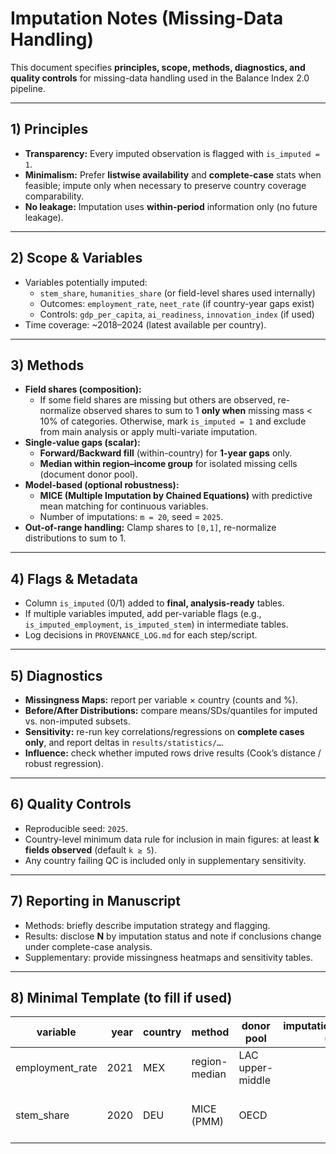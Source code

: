 # Imputation Notes (Missing-Data Handling)

This document specifies **principles, scope, methods, diagnostics, and quality controls** for missing-data handling used in the Balance Index 2.0 pipeline.

---

## 1) Principles
- **Transparency:** Every imputed observation is flagged with `is_imputed = 1`.
- **Minimalism:** Prefer **listwise availability** and **complete-case** stats when feasible; impute only when necessary to preserve country coverage comparability.
- **No leakage:** Imputation uses **within-period** information only (no future leakage).

---

## 2) Scope & Variables
- Variables potentially imputed:
  - `stem_share`, `humanities_share` (or field-level shares used internally)
  - Outcomes: `employment_rate`, `neet_rate` (if country-year gaps exist)
  - Controls: `gdp_per_capita`, `ai_readiness`, `innovation_index` (if used)
- Time coverage: ~2018–2024 (latest available per country).

---

## 3) Methods
- **Field shares (composition):**
  - If some field shares are missing but others are observed, re-normalize observed shares to sum to 1 **only when** missing mass < 10% of categories. Otherwise, mark `is_imputed = 1` and exclude from main analysis or apply multi-variate imputation.
- **Single-value gaps (scalar):**
  - **Forward/Backward fill** (within-country) for **1-year gaps** only.
  - **Median within region–income group** for isolated missing cells (document donor pool).
- **Model-based (optional robustness):**
  - **MICE (Multiple Imputation by Chained Equations)** with predictive mean matching for continuous variables.
  - Number of imputations: `m = 20`, seed = `2025`.
- **Out-of-range handling:** Clamp shares to `[0,1]`, re-normalize distributions to sum to 1.

---

## 4) Flags & Metadata
- Column `is_imputed` (0/1) added to **final, analysis-ready** tables.
- If multiple variables imputed, add per-variable flags (e.g., `is_imputed_employment`, `is_imputed_stem`) in intermediate tables.
- Log decisions in `PROVENANCE_LOG.md` for each step/script.

---

## 5) Diagnostics
- **Missingness Maps:** report per variable × country (counts and %).
- **Before/After Distributions:** compare means/SDs/quantiles for imputed vs. non-imputed subsets.
- **Sensitivity:** re-run key correlations/regressions on **complete cases only**, and report deltas in `results/statistics/…`.
- **Influence:** check whether imputed rows drive results (Cook’s distance / robust regression).

---

## 6) Quality Controls
- Reproducible seed: `2025`.
- Country-level minimum data rule for inclusion in main figures: at least **k fields observed** (default `k ≥ 5`).
- Any country failing QC is included only in supplementary sensitivity.

---

## 7) Reporting in Manuscript
- Methods: briefly describe imputation strategy and flagging.
- Results: disclose **N** by imputation status and note if conclusions change under complete-case analysis.
- Supplementary: provide missingness heatmaps and sensitivity tables.

---

## 8) Minimal Template (to fill if used)
| variable | year | country | method | donor pool | imputations (m) | seed | note |
|---|---:|---|---|---|---:|---:|---|
| employment_rate | 2021 | MEX | region-median | LAC upper-middle | 1 | 2025 | single-year gap |
| stem_share | 2020 | DEU | MICE (PMM) | OECD | 20 | 2025 | field-level vector imputed |

